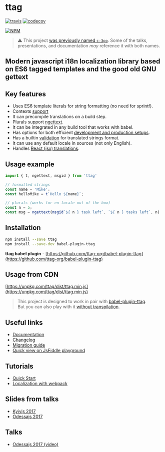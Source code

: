 # ttag
[![travis](https://api.travis-ci.org/ttag-org/ttag.svg?master)](https://travis-ci.org/ttag-org/ttag) [![codecov](https://codecov.io/gh/ttag-org/ttag/branch/master/graph/badge.svg)](https://codecov.io/gh/ttag-org/ttag)

[![NPM](https://nodei.co/npm/ttag.png?downloads=true)](https://nodei.co/npm/ttag/)

> :warning: This project [was previously named `c-3po`](https://github.com/ttag-org/ttag/issues/105).
> Some of the talks, presentations, and documentation _may_ reference it with both names.


## Modern javascript i18n localization library based on ES6 tagged templates and the good old GNU gettext

## Key features
* Uses ES6 template literals for string formatting (no need for sprintf).
* Contexts [support](https://ttag.org/contexts.html)
* It can precompile translations on a build step.
* Plurals support [ngettext](https://ttag.js.org/ngettext.html).
* It can be integrated in any build tool that works with babel.
* Has options for both efficient [development and production setups](https://ttag.js.org/localization-with-webpack-and-c-3po.html).
* Has a builtin [validation](https://ttag.js.org/validation.html) for translated strings format.
* It can use any default locale in sources (not only English).
* Handles [React (jsx) translations](jsx-tag-jt.md).

## Usage example
```js
import { t, ngettext, msgid } from 'ttag'

// formatted strings
const name = 'Mike';
const helloMike = t`Hello ${name}`;

// plurals (works for en locale out of the box)
const n = 5;
const msg = ngettext(msgid`${ n } task left`, `${ n } tasks left`, n)
```

## Installation

```bash
npm install --save ttag
npm install --save-dev babel-plugin-ttag
```

**ttag babel plugin** - [https://github.com/ttag-org/babel-plugin-ttag](https://github.com/ttag-org/babel-plugin-ttag)

## Usage from CDN

[https://unpkg.com/ttag/dist/ttag.min.js](https://unpkg.com/ttag/dist/ttag.min.js)

> This project is designed to work in pair with [babel-plugin-ttag](https://github.com/ttag-org/babel-plugin-ttag).  
> But you can also play with it [without transpilation](https://ttag.js.org/translations-without-transpile.html).

## Useful links
* [Documentation](https://ttag.js.org)
* [Changelog](https://ttag.js.org/CHANGELOG.html)
* [Migration guide](https://ttag.js.org/MIGRATION.html)
* [Quick view on JsFiddle playground](https://jsfiddle.net/0atw0hgh/)

## Tutorials
* [Quick Start](https://ttag.js.org/quick-start.html)
* [Localization with webpack](https://ttag.js.org/localization-with-webpack-and-c-3po.html)

## Slides from talks
* [Kyivjs 2017](https://docs.google.com/presentation/d/1oj6ZaXfIfcClROe-4kOMMjnXFExn1gUfF6D30VyznWs/edit?usp=sharing)
* [Odessajs 2017](https://docs.google.com/presentation/d/1XB82-hTLQxP456Bk8UWJb-tZBsHnUHp4lJzmQorxNgs/edit?usp=sharing)

## Talks
* [Odessajs 2017 (video)](https://www.youtube.com/watch?v=9QjzpfA9LH4)


